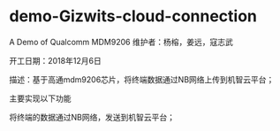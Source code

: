 # demo-Gizwits-cloud-connection
A Demo of Qualcomm MDM9206
维护者：杨榕，姜远，寇志武

开工日期：2018年12月6日

描述：基于高通mdm9206芯片，将终端数据通过NB网络上传到机智云平台；

主要实现以下功能

将终端的数据通过NB网络，发送到机智云平台；
